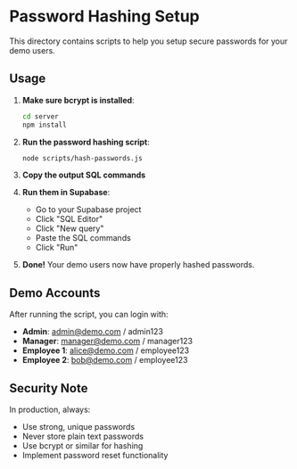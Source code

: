 # Password Hashing Setup

This directory contains scripts to help you setup secure passwords for your demo users.

## Usage

1. **Make sure bcrypt is installed**:

   ```bash
   cd server
   npm install
   ```

2. **Run the password hashing script**:

   ```bash
   node scripts/hash-passwords.js
   ```

3. **Copy the output SQL commands**

4. **Run them in Supabase**:

   - Go to your Supabase project
   - Click "SQL Editor"
   - Click "New query"
   - Paste the SQL commands
   - Click "Run"

5. **Done!** Your demo users now have properly hashed passwords.

## Demo Accounts

After running the script, you can login with:

- **Admin**: admin@demo.com / admin123
- **Manager**: manager@demo.com / manager123
- **Employee 1**: alice@demo.com / employee123
- **Employee 2**: bob@demo.com / employee123

## Security Note

In production, always:

- Use strong, unique passwords
- Never store plain text passwords
- Use bcrypt or similar for hashing
- Implement password reset functionality
